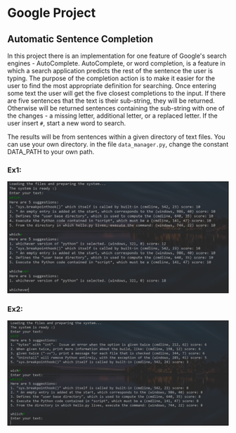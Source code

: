  # Google Project
 ## Automatic Sentence Completion
 
In this project there is an implementation for one feature of Google's search engines - AutoComplete.
AutoComplete, or word completion, is a feature in which a search application predicts the rest of the sentence the user is typing.
The purpose of the completion action is to make it easier for the user to find the most appropriate definition for searching.
Once entering some text the user will get the five closest completions to the input.
If there are five sentences that the text is their sub-string, they will be returned. Otherwise will be returned sentences containing the sub-string with one of the changes - a missing letter, additional letter, or a replaced letter.
If the user insert `#`, start a new word to search.

The results will be from sentences within a given directory of text files.
You can use your own directory. in the file `data_manager.py`, change the constant DATA_PATH to your own path.

### Ex1:
![capture](Examples/example1.png)


### Ex2:
![capture](Examples/example2.png)
